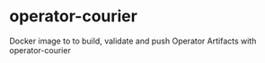 # operator-courier
Docker image to to build, validate and push Operator Artifacts with operator-courier

